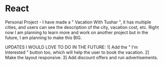 # React
Personal Project - I have made a " Vacation With Tushar ", it has multiple cities, and users can see the description of the city, vacation cost, etc. Right now I am planning to learn more and work on another project but in the future, I am planning to make this BIG. 


UPDATES I WOULD LOVE TO DO IN THE FUTURE: 
1] Add the " I'm Interested " button too, which will help the user to book the vacation.
2] Make the layout responsive.
3] Add discount offers and run advertisements.
